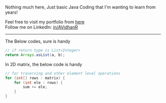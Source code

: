 Nothing much here, Just basic Java Coding that I'm wanting to learn from years!

Feel free to visit my portfolio from [here](https://itsvidhanreddy.vercel.app) \
Follow me on LinkedIn: [in/AVidhanR](https://linkedin.com/in/AVidhanR) 

---

The Below codes, sure is handy
```java
// if return type is List<Integer>
return Arrays.asList(a, b);
```
In 2D matrix, the below code is handy
```java
// for traversing and other element level operations
for (int[] rows : matrix) {
    for (int ele : rows) {
        sum += ele;
    }
}
```
